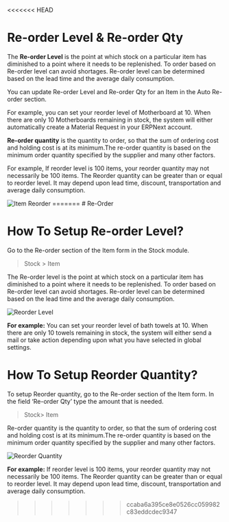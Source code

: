 <<<<<<< HEAD
# Re-order Level & Re-order Qty

The **Re-order Level** is the point at which stock on a particular item has diminished to a point where it needs to be replenished. To order based on Re-order level can avoid shortages. Re-order level can be determined based on the lead time and the average daily consumption.

You can update Re-order Level and Re-order Qty for an Item in the Auto Re-order section.

For example, you can set your reorder level of Motherboard at 10. When there are only 10 Motherboards remaining in stock, the system will either automatically create a Material Request in your ERPNext account.

**Re-order quantity** is the quantity to order, so that the sum of ordering cost and holding cost is at its minimum.The re-order quantity is based on the minimum order quantity specified by the supplier and many other factors.

For example, If reorder level is 100 items, your reorder quantity may not necessarily be 100 items. The Reorder quantity can be greater than or equal to reorder level. It may depend upon lead time, discount, transportation and average daily consumption.

<img alt="Item Reorder" class="screenshot" src="/docs/assets/img/stock/item-reorder.png">
=======
# Re-Order 

# How To Setup Re-order Level?

Go to the Re-order section of the Item form in the Stock module.

> Stock > Item

The Re-order level is the point at which stock on a particular item has diminished to a point where it needs to be replenished. To order based on Re-order level can avoid shortages. Re-order level can be determined based on the lead time and the average daily consumption.

![Reorder Level]({{docs_base_url}}/assets/old_images/erpnext/faq-reorder-level.png)

__For example:__ You can set your reorder level of bath towels at 10. When there are only 10 towels remaining in stock, the system will either send a mail or take action depending upon what you have selected in global settings.

# How To Setup Reorder Quantity?

To setup Reorder quantity, go to the Re-order section of the Item form. In the field ‘Re-order Qty’ type the amount that is needed.

> Stock> Item

Re-order quantity is the quantity to order, so that the sum of ordering cost and holding cost is at its minimum.The re-order quantity is based on the minimum order quantity specified by the supplier and many other factors.

![Reorder Quantity]({{docs_base_url}}/assets/old_images/erpnext/faq-reorder-qty.png)

__For example:__ If reorder level is 100 items, your reorder quantity may not necessarily be 100 items. The Reorder quantity can be greater than or equal to reorder level. It may depend upon lead time, discount, transportation and average daily consumption.

>>>>>>> ccaba6a395ce8e0526cc059982c83eddcdec9347
